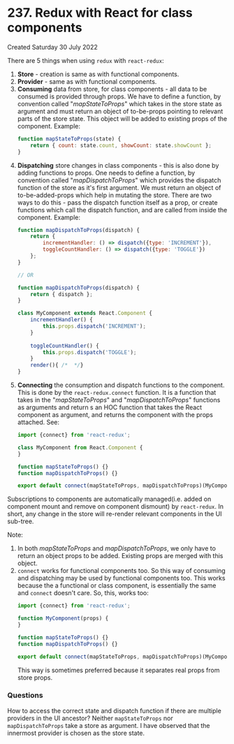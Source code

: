 # 237. Redux with React for class components
Created Saturday 30 July 2022

There are 5 things when using `redux` with `react-redux`:
1. **Store** - creation is same as with functional components.
2. **Provider** - same as with functional components.
3. **Consuming** data from store, for class components - all data to be consumed is provided through props. We have to define a function, by convention called "*mapStateToProps*" which takes in the store state as argument and must return an object of to-be-props pointing to relevant parts of the store state. This object will be added to existing props of the component. Example:
	```jsx
	function mapStateToProps(state) {
		return { count: state.count, showCount: state.showCount };
	}
	```
4. **Dispatching** store changes in class components - this is also done by adding functions to props. One needs to define a function, by convention called "*mapDispatchToProps*" which provides the dispatch function of the store as it's first argument. We must return an object of to-be-added-props which help in mutating the store. There are two ways to do this - pass the dispatch function itself as a prop, or create functions which call the dispatch function, and are called from inside the component. Example:
	```jsx
	function mapDispatchToProps(dispatch) {
		return { 
			incrementHandler: () => dispatch({type: 'INCREMENT'}),
			toggleCountHandler: () => dispatch({type: 'TOGGLE'})
		};
	}

	// OR
	
	function mapDispatchToProps(dispatch) {
		return { dispatch };
	}
	
	class MyComponent extends React.Component {
		incrementHandler() {
			this.props.dispatch('INCREMENT');
		}
		
		toggleCountHandler() {
			this.props.dispatch('TOGGLE');
		}
		render(){ /*  */}
	}
	```
5. **Connecting** the consumption and dispatch functions to the component. This is done by the `react-redux.connect` function. It is a function that takes in the "*mapStateToProps*" and "*mapDispatchToProps*" functions as arguments and return s an HOC function that takes the React component as argument, and returns the component with the props attached. See:
	```jsx
	import {connect} from 'react-redux';
	
	class MyComponent from React.Component {
	}

	function mapStateToProps() {}
	function mapDispatchToProps() {}

	export default connect(mapStateToProps, mapDispatchToProps)(MyComponent);
	```
   
Subscriptions to components are automatically managed(i.e. added on component mount and remove on component dismount) by `react-redux`. In short, any change in the store will re-render relevant components in the UI sub-tree.

Note: 
1. In both *mapStateToProps* and *mapDispatchToProps*, we only have to return an object props to be added. Existing props are merged with this object.
2. `connect` works for functional components too. So this way of consuming and dispatching may be used by functional components too. This works because the a functional or class component, is essentially the same and `connect` doesn't care. So, this, works too:
	```jsx
	import {connect} from 'react-redux';
	
	function MyComponent(props) {
	}
	
	function mapStateToProps() {}
	function mapDispatchToProps() {}
	
	export default connect(mapStateToProps, mapDispatchToProps)(MyComponent);
	```
	This way is sometimes preferred because it separates real props from store props.

### Questions
How to access the correct state and dispatch function if there are multiple providers in the UI ancestor? Neither `mapStateToProps` nor `mapDispatchToProps` take a store as argument. I have observed that the innermost provider is chosen as the store state.